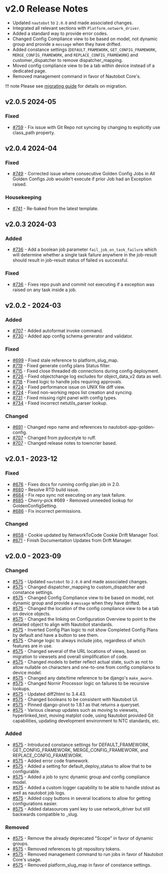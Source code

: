 # v2.0 Release Notes

- Updated `nautobot` to `2.0.0` and made associated changes.
- Integrated all relevant sections with `Platform.network_driver`.
- Added a standard way to provide error codes.
- Changed Config Compliance view to be based on model, not dynamic group and provide a `message` when they have drifted.
- Added constance settings (`DEFAULT_FRAMEWORK`, `GET_CONFIG_FRAMEWORK`, `MERGE_CONFIG_FRAMEWORK`, and `REPLACE_CONFIG_FRAMEWORK`) and customer_dispatcher to remove dispatcher_mapping.
- Moved config compliance view to be a tab within device instead of a dedicated page.
- Removed management command in favor of Nautobot Core's.

!!! note
    Please see [migrating guide](../migrating_to_v2.md) for details on migration.

## v2.0.5 2024-05

### Fixed

- [#759](https://github.com/nautobot/nautobot-app-golden-config/issues/749) - Fix issue with Git Repo not syncing by changing to explicitly use class_path property.

## v2.0.4 2024-04

### Fixed

- [#749](https://github.com/nautobot/nautobot-app-golden-config/issues/749) - Corrected issue where consecutive Golden Config Jobs in All Golden Configs Job wouldn't execute if prior Job had an Exception raised.

### Housekeeping

- [#741](https://github.com/nautobot/nautobot-app-golden-config/issues/741) - Re-baked from the latest template.

## v2.0.3 2024-03

### Added

- [#736](https://github.com/nautobot/nautobot-app-golden-config/issues/736) - Add a boolean job parameter `fail_job_on_task_failure` which will determine whether a single task failure anywhere in the job-result should result in job-result status of failed vs successful.

### Fixed

- [#736](https://github.com/nautobot/nautobot-app-golden-config/issues/736) - Fixes repo push and commit not executing if a exception was raised on any task inside a job.

## v2.0.2 - 2024-03

### Added

- [#707](https://github.com/nautobot/nautobot-app-golden-config/pull/707) - Added autoformat invoke command.
- [#730](https://github.com/nautobot/nautobot-app-golden-config/pull/730) - Added app config schema generator and validator.

### Fixed

- [#699](https://github.com/nautobot/nautobot-app-golden-config/pull/699) - Fixed stale reference to platform_slug_map.
- [#719](https://github.com/nautobot/nautobot-app-golden-config/pull/719) - Fixed generate config plans Status filter.
- [#715](https://github.com/nautobot/nautobot-app-golden-config/pull/715) - Fixed close threaded db connections during config deployment.
- [#726](https://github.com/nautobot/nautobot-app-golden-config/pull/726) - Fixed objectchange log excludes for object_data_v2 data as well.
- [#718](https://github.com/nautobot/nautobot-app-golden-config/pull/718) - Fixed logic to handle jobs requiring approvals.
- [#724](https://github.com/nautobot/nautobot-app-golden-config/pull/724) - Fixed performance issue on UNIX file diff view.
- [#724](https://github.com/nautobot/nautobot-app-golden-config/pull/724) - Fixed non-working repos list creation and syncing.
- [#731](https://github.com/nautobot/nautobot-app-golden-config/pull/731) - Fixed missing right panel with config types.
- [#734](https://github.com/nautobot/nautobot-app-golden-config/pull/734) - Fixed incorrect netutils_parser lookup.

### Changed

- [#691](https://github.com/nautobot/nautobot-app-golden-config/pull/691) - Changed repo name and references to nautobot-app-golden-config.
- [#707](https://github.com/nautobot/nautobot-app-golden-config/pull/707) - Changed from pydocstyle to ruff.
- [#707](https://github.com/nautobot/nautobot-app-golden-config/pull/707) - Changed release notes to towncrier based.

## v2.0.1 - 2023-12

### Fixed

- [#676](https://github.com/nautobot/nautobot-app-golden-config/pull/676) - Fixes docs for running config plan job in 2.0.
- [#680](https://github.com/nautobot/nautobot-app-golden-config/pull/680) - Resolve RTD build issue.
- [#684](https://github.com/nautobot/nautobot-app-golden-config/pull/684) - Fix repo sync not executing on any task failure.
- [#685](https://github.com/nautobot/nautobot-app-golden-config/pull/685) - Cherry-pick #669 - Removed unneeded lookup for GoldenConfigSetting.
- [#686](https://github.com/nautobot/nautobot-app-golden-config/pull/686) - Fix incorrect permissions.


### Changed

- [#658](https://github.com/nautobot/nautobot-app-golden-config/pull/658) - Cookie updated by NetworkToCode Cookie Drift Manager Tool.
- [#671](https://github.com/nautobot/nautobot-app-golden-config/pull/671) - Finish Documentation Updates from Drift Manager.

## v2.0.0 - 2023-09

### Changed

- [#575](https://github.com/nautobot/nautobot-app-golden-config/pull/575) - Updated `nautobot` to `2.0.0` and made associated changes.
- [#575](https://github.com/nautobot/nautobot-app-golden-config/pull/575) - Changed dispatcher_mapping to custom_dispatcher and constance settings.
- [#575](https://github.com/nautobot/nautobot-app-golden-config/pull/575) - Changed Config Compliance view to be based on model, not dynamic group and provide a `message` when they have drifted.
- [#575](https://github.com/nautobot/nautobot-app-golden-config/pull/575) - Changed the location of the config compliance view to be a tab on device objects.
- [#575](https://github.com/nautobot/nautobot-app-golden-config/pull/575) - Changed the linking on Configuration Overview to point to the detailed object to align with Nautobot standards.
- [#575](https://github.com/nautobot/nautobot-app-golden-config/pull/575) - Inverted Config Plan logic to not show Completed Config Plans by default and have a button to see them.
- [#575](https://github.com/nautobot/nautobot-app-golden-config/pull/575) - Change logic to always include jobs, regardless of which features are in use.
- [#575](https://github.com/nautobot/nautobot-app-golden-config/pull/575) - Changed several of the URL locations of views, based on migration to viewsets and overall simplification of code.
- [#575](https://github.com/nautobot/nautobot-app-golden-config/pull/575) - Changed models to better reflect actual state, such as not to allow nullable on characters and one-to-one from config compliance to device model.
- [#575](https://github.com/nautobot/nautobot-app-golden-config/pull/575) - Changed any date/time reference to be django's `make_aware`.
- [#575](https://github.com/nautobot/nautobot-app-golden-config/pull/575) - Changed Nornir Processor logic on failures to be recursive lookups.
- [#575](https://github.com/nautobot/nautobot-app-golden-config/pull/575) - Updated diff2html to 3.4.43.
- [#575](https://github.com/nautobot/nautobot-app-golden-config/pull/575) - Changed booleans to be consistent with Nautobot UI.
- [#575](https://github.com/nautobot/nautobot-app-golden-config/pull/575) - Pinned django-pivot to 1.8.1 as that returns a  queryset.
- [#575](https://github.com/nautobot/nautobot-app-golden-config/pull/575) - Various cleanup updates such as moving to viewsets, hyperlinked_text, moving matplot code, using Nautobot provided Git capabilities, updating development environment to NTC standards, etc.

### Added

- [#575](https://github.com/nautobot/nautobot-app-golden-config/pull/575) - Introduced constance settings for DEFAULT_FRAMEWORK, GET_CONFIG_FRAMEWORK, MERGE_CONFIG_FRAMEWORK, and REPLACE_CONFIG_FRAMEWORK.
- [#575](https://github.com/nautobot/nautobot-app-golden-config/pull/575) - Added error code framework.
- [#575](https://github.com/nautobot/nautobot-app-golden-config/pull/575) - Added a setting for default_deploy_status to allow that to be configurable.
- [#575](https://github.com/nautobot/nautobot-app-golden-config/pull/575) - Added a job to sync dynamic group and config compliance model.
- [#575](https://github.com/nautobot/nautobot-app-golden-config/pull/575) - Added a custom logger capability to be able to handle stdout as well as nautobot job logs.
- [#575](https://github.com/nautobot/nautobot-app-golden-config/pull/575) - Added copy buttons in several locations to allow for getting configurations easier.
- [#575](https://github.com/nautobot/nautobot-app-golden-config/pull/575) - Added datasources yaml key to use network_driver but still backwards compatible to _slug.

### Removed

- [#575](https://github.com/nautobot/nautobot-app-golden-config/pull/575) - Remove the already deprecated "Scope" in favor of dynamic groups.
- [#575](https://github.com/nautobot/nautobot-app-golden-config/pull/575) - Removed references to git repository tokens.
- [#575](https://github.com/nautobot/nautobot-app-golden-config/pull/575) - Removed management command to run jobs in favor of Nautobot Core's usage.
- [#575](https://github.com/nautobot/nautobot-app-golden-config/pull/575) - Removed platform_slug_map in favor of constance settings.
